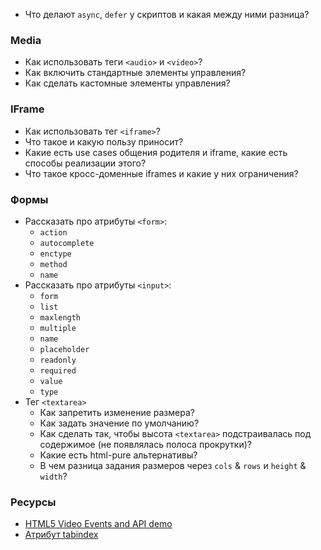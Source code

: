 * Что делают `async`, `defer` у скриптов и какая между ними разница?

### Media

* Как использовать теги `<audio>` и `<video>`?
* Как включить стандартные элементы управления?
* Как сделать кастомные элементы управления?

### IFrame

* Как использовать тег `<iframe>`?
* Что такое и какую пользу приносит?
* Какие есть use cases общения родителя и iframe, какие есть способы реализации этого?
* Что такое кросс-доменные iframes и какие у них ограничения?

### Формы

* Рассказать про атрибуты `<form>`:
	* `action`
	* `autocomplete`
	* `enctype`
	* `method`
	* `name`
* Рассказать про атрибуты `<input>`:
	* `form`
	* `list`
	* `maxlength`
	* `multiple`
	* `name`
	* `placeholder`
	* `readonly`
	* `required`
	* `value`
	* `type`
* Тег `<textarea>`
	* Как запретить изменение размера?
	* Как задать значение по умолчанию?
	* Как сделать так, чтобы высота `<textarea>` подстраивалась под содержимое (не появлялась полоса прокрутки)?
	* Какие есть html-pure альтернативы?
	* В чем разница задания размеров через `cols` & `rows` и `height` & `width`?

### Ресурсы

* [HTML5 Video Events and API demo](https://www.w3.org/2010/05/video/mediaevents.html)
* [Атрибут tabindex](https://learn.javascript.ru/focus-blur#vklyuchaem-fokusirovku-na-lyubom-elemente-tabindex)